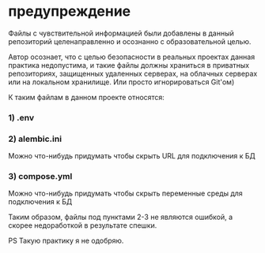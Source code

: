 # предупреждение
Файлы с чувствительной информацией были добавлены
в данный репозиторий целенаправленно и осознанно с образовательной целью.

Автор осознает, что с целью безопасности в реальных проектах данная практика 
недопустима, и такие файлы должны храниться в приватных репозиториях, защищенных
удаленных серверах, на облачных серверах или на локальном
хранилище. Или просто игнорироваться Git'ом)

К таким файлам в данном проекте относятся:

### 1) .env
### 2) alembic.ini
Можно что-нибудь придумать чтобы скрыть URL для подключения к БД
### 3) compose.yml
Можно что-нибудь придумать чтобы скрыть переменные среды для подключения к БД

Таким образом, файлы под пунктами 2-3 не являются ошибкой, а скорее недоработкой
в результате спешки.

PS Такую практику я не одобряю.